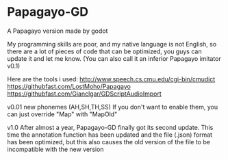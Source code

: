 # Papagayo-GD
A Papagayo version made by godot

My programming skills are poor, and my native language is not English, 
so there are a lot of pieces of code that can be optimized, you guys can update it and let me know.
(You can also call it an inferior Papagayo imitator v0.1)

Here are the tools i used:
	http://www.speech.cs.cmu.edu/cgi-bin/cmudict
	https://githubfast.com/LostMoho/Papagayo
	https://githubfast.com/Gianclgar/GDScriptAudioImport
 
v0.01
new phonemes (AH,SH,TH,SS)
If you don't want to enable them, you can just override "Map" with "MapOld"

v1.0
After almost a year, Papagayo-GD finally got its second update. 
This time the annotation function has been updated and the file (.json) format has been optimized, but 
this also causes the old version of the file to be incompatible with the new version
